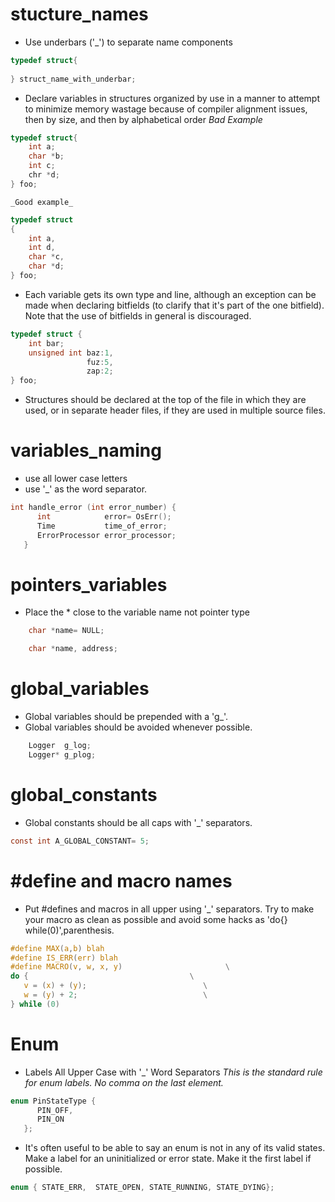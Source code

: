 # stucture_names
* Use underbars ('_') to separate name components

```c
typedef struct{
    
} struct_name_with_underbar;
```

* Declare variables in structures organized by use in a manner to attempt to minimize memory wastage because of compiler alignment issues, then by size, and then by alphabetical order
    _Bad Example_
```c
typedef struct{
    int a;
    char *b;
    int c;
    chr *d;
} foo;
```

    _Good example_

```c
typedef struct
{
    int a,
    int d,
    char *c,
    char *d;
} foo;
```

* Each variable gets its own type and line, although an exception can be made when declaring bitfields (to clarify that it's part of the one bitfield). Note that the use of bitfields in general is discouraged.

```c
typedef struct {
    int bar;
    unsigned int baz:1,
                 fuz:5,
                 zap:2;   
} foo;
```

*  Structures should be declared at the top of the file in which they are used, or in separate header files, if they are used in multiple source files.

# variables_naming

* use all lower case letters
* use '_' as the word separator.

```c
int handle_error (int error_number) {
      int            error= OsErr();
      Time           time_of_error;
      ErrorProcessor error_processor;
   }
```

# pointers_variables

* Place the * close to the variable name not pointer type

```c
    char *name= NULL;

    char *name, address; 
```

# global_variables

* Global variables should be prepended with a 'g_'.
* Global variables should be avoided whenever possible.

```c
    Logger  g_log;
    Logger* g_plog;
```

# global_constants

* Global constants should be all caps with '_' separators.

```c
const int A_GLOBAL_CONSTANT= 5;
```

# #define and macro names

* Put #defines and macros in all upper using '_' separators.
 Try to make your macro as clean as possible and avoid some hacks as 'do{} while(0)',parenthesis.

 ```c
#define MAX(a,b) blah
#define IS_ERR(err) blah
#define	MACRO(v, w, x, y)						\
do {									\
	v = (x) + (y);							\
	w = (y) + 2;							\
} while (0)
 ```

# Enum

* Labels All Upper Case with '_' Word Separators
_This is the standard rule for enum labels. No comma on the last element._

```c
enum PinStateType {
      PIN_OFF,
      PIN_ON
   };
```

* It's often useful to be able to say an enum is not in any of its valid states. Make a label for an uninitialized or error state. Make it the first label if possible.

```c
enum { STATE_ERR,  STATE_OPEN, STATE_RUNNING, STATE_DYING};
```




